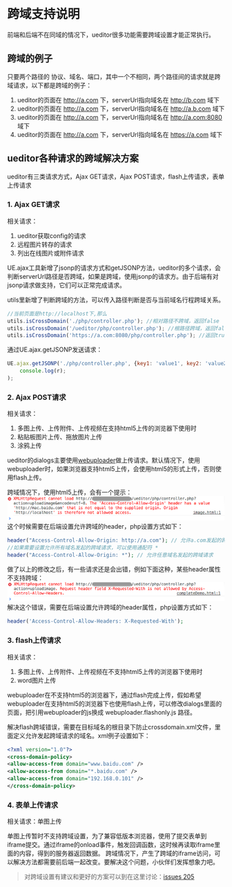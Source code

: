 # 跨域支持说明

前端和后端不在同域的情况下，ueditor很多功能需要跨域设置才能正常执行。

## 跨域的例子

只要两个路径的 协议、域名、端口，其中一个不相同，两个路径间的请求就是跨域请求，以下都是跨域的例子：

1. ueditor的页面在 http://a.com 下，serverUrl指向域名在 http://b.com 域下
2. ueditor的页面在 http://a.com 下，serverUrl指向域名在 http://a.b.com 域下
3. ueditor的页面在 http://a.com 下，serverUrl指向域名在 http://a.com:8080 域下
4. ueditor的页面在 http://a.com 下，serverUrl指向域名在 https://a.com 域下

## ueditor各种请求的跨域解决方案

ueditor有三类请求方式，Ajax GET请求，Ajax POST请求，flash上传请求，表单上传请求

### 1. Ajax GET请求

相关请求：

1. ueditor获取config的请求
2. 远程图片转存的请求
3. 列出在线图片或附件请求

UE.ajax工具新增了jsonp的请求方式和getJSONP方法，ueditor的多个请求，会判断serverUrl路径是否跨域，如果是跨域，使用jsonp的请求方。由于后端有对jsonp请求做支持，它们可以正常完成请求。

utils里新增了判断跨域的方法，可以传入路径判断是否与当前域名行程跨域关系。
```javascript
//当前页面是http://localhost下,那么
utils.isCrossDomain('./php/controller.php'); //相对路径不跨域，返回false
utils.isCrossDomain('/ueditor/php/controller.php'); //根路径跨域，返回false
utils.isCrossDomain('https://a.com:8080/php/controller.php'); //返回true
```

通过UE.ajax.getJSONP发送请求：
```javascript
UE.ajax.getJSONP('./php/controller.php', {key1: 'value1', key2: 'value2'}, function(r) {
    console.log(r);
);
```

### 2. Ajax POST请求

相关请求：

1. 多图上传、上传附件、上传视频在支持html5上传的浏览器下使用时
2. 粘贴板图片上传、拖放图片上传
3. 涂鸦上传

ueditor的dialogs主要使用[webuploader](http://fex.baidu.com/webuploader)做上传请求。默认情况下，使用webuploader时，如果浏览器支持html5上传，会使用html5的形式上传，否则使用flash上传。

跨域情况下，使用html5上传，会有一个提示：
![跨域提示](images/cross-origin-error.png)
这个时候需要在后端设置允许跨域的header，php设置方式如下：
```php
header("Access-Control-Allow-Origin: http://a.com"); // 允许a.com发起的跨域请求
//如果需要设置允许所有域名发起的跨域请求，可以使用通配符 *
header("Access-Control-Allow-Origin: *"); // 允许任意域名发起的跨域请求
```

做了以上的修改之后，有一些请求还是会出错，例如下面这种，某些header属性不支持跨域：
![跨域header错误](images/cross-header-error.png)
解决这个错误，需要在后端设置允许跨域的header属性，php设置方式如下：
```php
header('Access-Control-Allow-Headers: X-Requested-With');
```

### 3. flash上传请求

相关请求：

1. 多图上传、上传附件、上传视频在不支持html5上传的浏览器下使用时
2. word图片上传

webuploader在不支持html5的浏览器下，通过flash完成上传，假如希望webuploader在支持html5的浏览器下也使用flash上传，可以修改dialogs里面的页面，把引用webuploader的js换成 webuploader.flashonly.js 路径。

解决flash跨域错误，需要在目标域名的根目录下防止crossdomain.xml文件，里面定义允许发起跨域请求的域名。xml例子设置如下：
```xml
<?xml version="1.0"?>
<cross-domain-policy>
<allow-access-from domain="www.baidu.com" />
<allow-access-from domain="*.baidu.com" />
<allow-access-from domain="192.168.0.101" />
</cross-domain-policy>
```

### 4. 表单上传请求

相关请求：单图上传

单图上传暂时不支持跨域设置，为了兼容低版本浏览器，使用了提交表单到iframe提交。通过iframe的onload事件，触发回调函数，这时候再读取iframe里面的内容，得到的服务器返回数据。
跨域情况下，产生了跨域的iframe访问，可以解决方法都需要前后端一起改变。要解决这个问题，小伙伴们发挥想象力吧。

> 对跨域设置有建议和更好的方案可以到在这里讨论：[issues 205]([https://github.com/fex-team/ueditor/issues/205)
